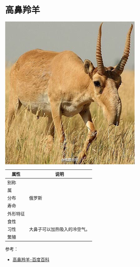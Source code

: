 # 高鼻羚羊

![](高鼻羚羊.jpg)

|属性|说明|
| ---- | ---- |
| 别称||
| 属||
| 分布| 俄罗斯|
| 寿命||
| 外形特征||
| 食性||
| 习性| 大鼻子可以加热吸入的冷空气。|
| 繁殖||

参考：
- [高鼻羚羊-百度百科](https://baike.baidu.com/item/%E9%AB%98%E9%BC%BB%E7%BE%9A%E7%BE%8A/805779?fr=kg_general)